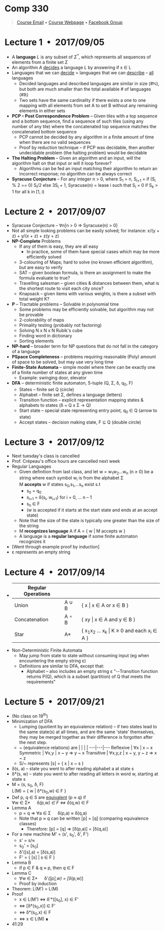 # Comp 330

> [Course Email](mailto:cs330@cs.mcgill.ca?Subject=Comp%20330) &bull; [Course Webpage](http://crypto.cs.mcgill.ca/~crepeau/COMP330/) &bull; [Facebook Group](https://www.facebook.com/groups/mycomp330/)

# Lecture 1 • 2017/09/05
* A <b>language</b> <i>L</i> is any subset of <i>&Sigma;<sup>*</sup></i>, which represents all sequences of elements from a finite set <i>&Sigma;</i>
* An algorithm <i>A</i> <u>decides</u> a language <i>L</i> by answering if x &isin; L
* Languages that we can <u>decide</u> = languages that we can <u>describe</u> – <u>all</u> languages
  * Decided languages and described languages are similar in size (#&#8469;), but both are much smaller than the total available # of languages (#&#8477;)
  * Two sets have the same cardinality if there exists a one to one mapping with all elements from set A to set B without any remaining elements in either sets
* <b>PCP – Post Correspondence Problem</b> – Given tiles with a top sequence and a bottom sequence, find a sequence of such tiles (using any number of any tile) where the concatenated top sequence matches the concatenated bottom sequence
  * PCP cannot be decided by any algorithm in a finite amount of time when there are no valid sequences
  * Proof by reduction technique – if PCP was decidable, then another undecidable problem (the halting problem) would be decidable
* <b>The Halting Problem</b> – Given an algorithm and an input, will the algorithm halt on that input or will it loop forever?
  * Algorithms can be fed an input matching their algorithm to return an incorrect response; no algorithm can be always correct
* <b>Syracuse Conjecture</b> – For any integer n > 0, where S<sub>1</sub> = n, S<sub>i+1</sub> = if (S<sub>i</sub> % 2 == 0) S<sub>i</sub>/2 else 3S<sub>i</sub> + 1, Syracuse(n) = lease i such that S<sub>i</sub> = 0 if S<sub>k</sub> > 1 for all k in [1, i)

# Lecture 2 • 2017/09/07
* Syracuse Conjecture – &forall;n[n > 0 &rArr; Syracuse(n) > 0]
* Not all simple looking problems can  be easily solved; for instance: x/(y + z) + y/(x + z) + z(y + z)
* <b>NP-Complete</b> Problems
  * If any of them is easy, they are all easy
    * In practice, some of them have special cases which may be more efficiently solved
  * 3-colouring of Maps; hard to solve (no known efficient algorithm), but are easy to verify
  * SAT – given boolean formula, is there an assignment to make the formula evaluate to true?
  * Travelling salesman – given cities & distances between them, what is the shortest route to visit each city once?
  * Knapsack – given items with various weights, is there a subset with total weight K?
* <b>P</b> – Tractable problems – Solvable in polynomial time
  * Some problems may be efficiently solvable, but algorithm may not be provable
  * 2-colorability of maps
  * Primality testing (probably not factoring)
  * Solving N x N x N Rubik's cube
  * Finding word in dictionary
  * Sorting elements
* <b>NP-hard</b> – broader term for NP questions that do not fall in the category of a language
* <b>PSpace Completeness</b> – problems requiring reasonable (Poly) amount of space to be solved, but may use very long time
* <b>Finite-State Automata</b> – simple model where there can be exactly one of a finite number of states at any given time
  * Example: swinging door, elevator
* <b>DFA</b> – deterministic finite automaton, 5-tuple (Q, &Sigma;, &delta;, q<sub>0</sub>, F)
  * States – finite set Q (circle)
  * Alphabet – finite set &Sigma;, defines a language (letters)
  * Transition function – explicit representation mapping states & alphabets to states (&delta; = Q x &Sigma; &rarr; Q)
  * Start state – special state representing entry point, q<sub>0</sub> &isin; Q (arrow to state)
  * Accept states – decision making state, F &sube; Q (double circle)

# Lecture 3 • 2017/09/12
* Next tuesday's class is cancelled
* Prof. Cr&eacute;peau's office hours are cancelled next week
* Regular Languages
  * Given definition from last class, and let w = w<sub>1</sub>w<sub>2</sub>...w<sub>n</sub> (n &ge; 0) be a string where each symbol w<sub>i</sub> is from the alphabet &Sigma;<br/>M <b>accepts</b> w if states s<sub>0</sub>,s<sub>1</sub>,...s<sub>n</sub> exist s.t
    * s<sub>0</sub> = q<sub>0</sub>
    * s<sub>i+1</sub> = &delta;(s<sub>i</sub>, w<sub>i+1</sub>) for i = 0, ... n – 1
    * s<sub>n</sub> &isin; F
    * (w is accepted if it starts at the start state and ends at an accept state)
  * Note that the size of the state is typically one greater than the size of the string
  * M <b>recognizes language</b> A if A = { w &#124; M accepts w }
  * A language is a <b>regular language</b> if some finite automaton recognizes it
* [Went through example proof by induction]
* &epsilon; represents an empty string

# Lecture 4 • 2017/09/14
* 
  Regular Operations | | |
  ---|---|---
  Union | A &cup; B | { x &#124; x &isin; A or x &isin; B }
  Concatenation | A &compfn; B | { xy &#124; x &isin; A and y &isin; B }
  Star | A* | { x<sub>1</sub>x<sub>2</sub> ... x<sub>k</sub> &#124; K &ge; 0 and each x<sub>i</sub> &isin; A }
* Non-Deterministic Finite Automata
  * May jump from state to state without consuming input (eg when encountering the empty string &epsilon;)
  * Definitions are similar to DFA, except that:
    * Alphabet – also includes an empty string &epsilon;
"--Transition function returns P(Q), which is a subset (partition) of Q that meets the requirements"  

# Lecture 5 • 2017/09/21
* (No class on 19<sup>th</sup>)
* Minimization of DFA
  * Lumping (quotient by an equivalence relation) – if two states lead to the same state(s) at all times, and are the same 'state' themselves, they may be merged together as their difference is forgotten after the next step.
  * ~ (equivalence relations) are
    | | | |
    ---|---|---
    Reflexive | &forall;x | x ~ x
    Symmetric | &forall;x,y | x ~ y &rArr; y ~ x
    Transitive | &forall;x,y,z | x ~ y, y ~ z &rArr; x ~ z
  * S/~ represents [s] = { x &#124; x ~ s }
* &delta;(s, a) – state you went to after reading alphabet a at state s
* &delta;*(s, w) – state you went to after reading all letters in word w, starting at state s
* M = (s, s<sub>0</sub>, &delta;, F)<br/>L(M) = { w &#124; &delta;*(s<sub>0</sub>,w) &isin; F }
* Def p, q &isin; S are <u>equivalent</u> (p &asymp; q) if<br/>&forall;w &isin; &Sigma;* &ensp;&ensp; &delta;*(p,w) &isin; F &hArr; &delta;*(q,w) &isin; F
* Lemma A
  * p = q &rArr; &forall;a &isin; &Sigma; &ensp;&ensp; &delta;(p,a) &asymp; &delta;(q,a)
  * Note that p &asymp; q can be written [p] = [q] (comparing equivalence classes)
    * Therefore: [p] = [q] &rArr; [&delta;(p,a)] = [&delta;(q,a)]
* For a new machine M' = (s', s<sub>0</sub>', &delta;', F')
  * s' = s/&asymp;
  * s<sub>0</sub>' = [s<sub>0</sub>]
  * &delta;'([s],a) = [&delta;(s,a)]
  * F' = { [s] &#124; s &isin; F }
* Lemma B
  * if p &isin; F & q &asymp; p, then q &isin; F
* Lemma C
  * &forall;w &isin; &Sigma;* &ensp;&ensp; &delta;'*([p],w) = [&delta;*(p,w)]
  * Proof by induction
* Theorem: L(M') = L(M)
* Proof
  * x &isin; L(M') &hArr; &delta;'*([s<sub>0</sub>], x) &isin; F'
  * &hArr; [&delta;*(s<sub>0</sub>,x)] &isin; F'
  * &hArr; &delta;*(s<sub>0</sub>,x) &isin; F
  * &hArr; x &isin; L(M) &#8718;
* 41:29